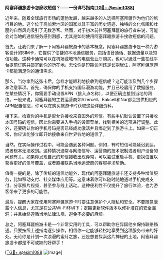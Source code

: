 **阿塞拜疆旅游卡怎麽收短信？——一份详尽指南[[TG💪+ @esim1088](https://t.me/s/esim1088)]**

近年来，随着全球旅行市场的蓬勃发展，越来越多的人选择阿塞拜疆作为他们的旅行目的地。这个位于高加索地区的国家以其丰富的历史遗迹、独特的文化氛围和壮丽的自然风光吸引了无数游客。然而，对于初次前往阿塞拜疆的旅行者来说，可能会对当地的通信服务感到困惑，尤其是如何使用阿塞拜疆旅游卡接收短信的问题。

首先，让我们来了解一下阿塞拜疆旅游卡的基本概念。阿塞拜疆旅游卡是一种为游客设计的SIM卡，它提供了便捷的本地通信服务，包括语音通话、数据流量以及短信功能。这种卡通常可以在机场或城市的电信营业厅购买，也可以通过一些在线平台提前订购并邮寄到你的所在地。无论你是短期访问还是长期居住，阿塞拜疆旅游卡都能满足你的通讯需求。

那么，当你拿到这张卡后，怎样才能顺利地接收到短信呢？这可能涉及到几个步骤和注意事项。首先，确保你的手机支持国际漫游功能，并且已经启用了数据服务。在某些情况下，你需要手动设置APN（接入点名称），以便正确连接到当地的网络。一般来说，阿塞拜疆的主要运营商如Azercell、Bakcell和Nar都会提供相应的APN配置信息，你可以在购买旅游卡时获取这些详细资料。

接下来，检查你的手机是否允许接收来自国外的短信。有些手机默认设置了只接收本国号码的短信，因此你需要进入手机的设置菜单，找到相关的选项进行调整。此外，还要确认你的手机号码是否已经成功激活并且绑定到了旅游卡上。如果一切正常，你应该能够立即开始接收来自世界各地的短信了。

当然，在实际操作过程中，可能会遇到各种问题。例如，有时短信可能延迟到达，或者根本无法收到。这种情况通常与网络信号、运营商的技术限制或者用户设备的问题有关。如果你发现自己的短信接收出现异常，可以尝试重启手机、更换位置以获得更好的信号覆盖，或者直接联系当地运营商的客服寻求帮助。

值得一提的是，除了传统的短信功能外，现代的阿塞拜疆旅游卡还支持多种增值服务，比如移动支付、社交媒体应用等。这意味着你可以随时随地通过手机完成支付、分享照片视频，甚至参与线上活动。这种便利性不仅提升了旅行体验，也为游客带来了更多的可能性。

最后，提醒大家在使用阿塞拜疆旅游卡时要注意保护个人隐私和安全。不要随意泄露个人信息，尤其是在公共Wi-Fi环境下；定期更新软件版本以修补潜在的安全漏洞；并且始终遵循当地法律法规，避免不必要的麻烦。

总之，阿塞拜疆旅游卡是一个非常实用的工具，可以帮助你在异国他乡保持联络畅通。只要按照上述指南逐步操作，相信你一定能够轻松地享受到这项服务带来的好处。无论你是计划一次浪漫的蜜月之旅，还是想要探索这片神秘的土地，阿塞拜疆旅游卡都是不可或缺的好帮手！

[[TG💪+ @esim1088](https://t.me/s/esim1088) ![Image](https://i.postimg.cc/4NQfJmqS/Snipaste-2025-05-13-00-14-12.png)]